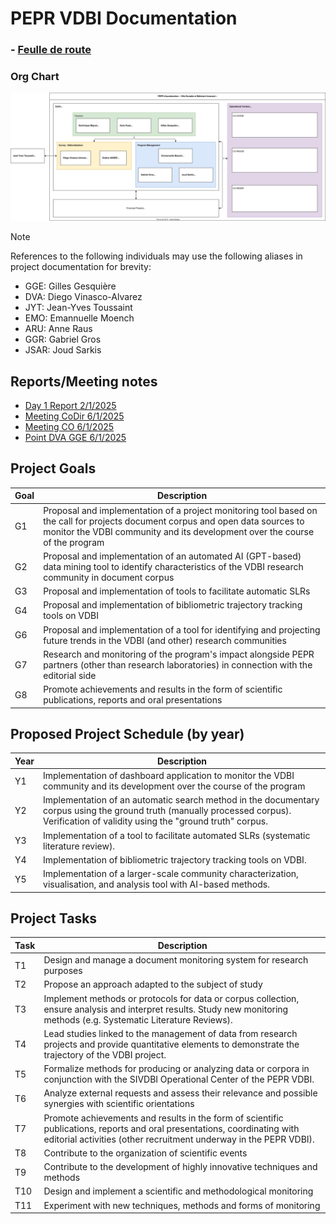 # PEPR VDBI Documentation

### - [Feulle de route](https://pepr-vdbi.fr/feuille-de-route-scientifique-et-technique)

### Org Chart
![org chart](./organigramme.drawio.svg)

> [!NOTE]
> References to the following individuals may use the following aliases in project documentation for brevity:
> - GGE: Gilles Gesquière
> - DVA: Diego Vinasco-Alvarez
> - JYT: Jean-Yves Toussaint
> - EMO: Emannuelle Moench
> - ARU: Anne Raus
> - GGR: Gabriel Gros
> - JSAR: Joud Sarkis

## Reports/Meeting notes
- [Day 1 Report 2/1/2025](./meeting_notes/02-01-2025_DVA.md)
- [Meeting CoDir 6/1/2025](./meeting_notes/06-01-2025_vdbi.md)
- [Meeting CO 6/1/2025](./meeting_notes/06-01-2025_co.md)
- [Point DVA GGE 6/1/2025](./meeting_notes/06-01-2025_point.md)


## Project Goals

| Goal | Description                                                                                                                                                                                                    |
| ---- | -------------------------------------------------------------------------------------------------------------------------------------------------------------------------------------------------------------- |
| G1   | Proposal and implementation of a project monitoring tool based on the call for projects document corpus and open data sources to monitor the VDBI community and its development over the course of the program |
| G2   | Proposal and implementation of an automated AI (GPT-based) data mining tool to identify characteristics of the VDBI research community in document corpus                                                      |
| G3   | Proposal and implementation of tools to facilitate automatic SLRs                                                                                                                                              |
| G4   | Proposal and implementation of bibliometric trajectory tracking tools on VDBI                                                                                                                                  |
| G6   | Proposal and implementation of a tool for identifying and projecting future trends in the VDBI (and other) research communities                                                                                |
| G7   | Research and monitoring of the program's impact alongside PEPR partners (other than research laboratories) in connection with the editorial side                                                               |
| G8   | Promote achievements and results in the form of scientific publications, reports and oral presentations                                                                                                        |


## Proposed Project Schedule (by year)

| Year | Description                                                                                                                                                                          |
| ---- | ------------------------------------------------------------------------------------------------------------------------------------------------------------------------------------ |
| Y1   | Implementation of dashboard application to monitor the VDBI community and its development over the course of the program                                                             |
| Y2   | Implementation of an automatic search method in the documentary corpus using the ground truth (manually processed corpus). Verification of validity using the "ground truth" corpus. |
| Y3   | Implementation of a tool to facilitate automated SLRs (systematic literature review).                                                                                                |
| Y4   | Implementation of bibliometric trajectory tracking tools on VDBI.                                                                                                                    |
| Y5   | Implementation of a larger-scale community characterization, visualisation, and analysis tool with AI-based methods.                                                                 |


## Project Tasks

| Task | Description                                                                                                                                                                                    |
| ---- | ---------------------------------------------------------------------------------------------------------------------------------------------------------------------------------------------- |
| T1   | Design and manage a document monitoring system for research purposes                                                                                                                           |
| T2   | Propose an approach adapted to the subject of study                                                                                                                                            |
| T3   | Implement methods or protocols for data or corpus collection, ensure analysis and interpret results. Study new monitoring methods (e.g. Systematic Literature Reviews).                        |
| T4   | Lead studies linked to the management of data from research projects and provide quantitative elements to demonstrate the trajectory of the VDBI project.                                      |
| T5   | Formalize methods for producing or analyzing data or corpora in conjunction with the SIVDBI Operational Center of the PEPR VDBI.                                                               |
| T6   | Analyze external requests and assess their relevance and possible synergies with scientific orientations                                                                                       |
| T7   | Promote achievements and results in the form of scientific publications, reports and oral presentations, coordinating with editorial activities (other recruitment underway in the PEPR VDBI). |
| T8   | Contribute to the organization of scientific events                                                                                                                                            |
| T9   | Contribute to the development of highly innovative techniques and methods                                                                                                                      |
| T10  | Design and implement a scientific and methodological monitoring                                                                                                                                |
| T11  | Experiment with new techniques, methods and forms of monitoring                                                                                                                                |
